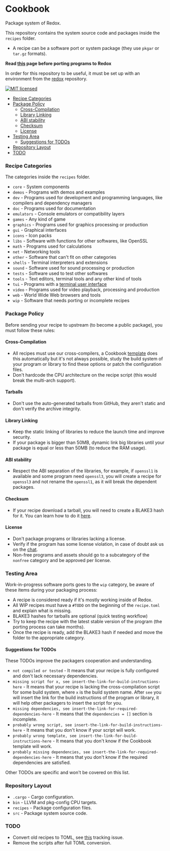 # Cookbook

Package system of Redox.

This repository contains the system source code and packages inside the `recipes` folder.

- A recipe can be a software port or system package (they use `pkgar` or `tar.gz` formats).

**Read [this](https://doc.redox-os.org/book/ch09-03-porting-applications.html) page before porting programs to Redox**

In order for this repository to be useful, it must be set up with an environment
from the [redox](https://gitlab.redox-os.org/redox-os/redox) repository.

[![MIT licensed](https://img.shields.io/badge/license-MIT-blue.svg)](./LICENSE)

- [Recipe Categories](#recipe-categories)
- [Package Policy](#package-policy)
    - [Cross-Compilation](#cross-compilation)
    - [Library Linking](#library-linking)
    - [ABI stability](#abi-stability)
    - [Checksum](#checksum)
    - [License](#license)
- [Testing Area](#testing-area)
    - [Suggestions for TODOs](#suggestions-for-todos)
- [Repository Layout](#repository-layout)
- [TODO](#todo)

### Recipe Categories

The categories inside the `recipes` folder.

- `core` - System components
- `demos` - Programs with demos and examples
- `dev` - Programs used for development and programming languages, like compilers and dependency managers
- `doc` - Programs used for documentation
- `emulators` - Console emulators or compatibility layers
- `games` - Any kind of game
- `graphics` - Programs used for graphics processing or production
- `gui` - Graphical interfaces
- `icons` - Icon packs
- `libs` - Software with functions for other softwares, like OpenSSL
- `math` - Programs used for calculations
- `net` - Networking tools
- `other` - Software that can't fit on other categories
- `shells` - Terminal interpreters and extensions
- `sound` - Software used for sound processing or production
- `tests` - Software used to test other softwares
- `tools` - Text editors, terminal tools and any other kind of tools
- `tui` - Programs with a [terminal user interface](https://en.wikipedia.org/wiki/Text-based_user_interface)
- `video` - Programs used for video playback, processing and production
- `web` - World Wide Web browsers and tools
- `wip` - Software that needs porting or incomplete recipes

### Package Policy

Before sending your recipe to upstream (to become a public package), you must follow these rules:

#### Cross-Compilation

- All recipes must use our cross-compilers, a Cookbook [template](https://doc.redox-os.org/book/ch09-03-porting-applications.html#templates) does this automatically but it's not always possible, study the build system of your program or library to find these options or patch the configuration files.
- Don't hardcode the CPU architecture on the recipe script (this would break the multi-arch support).

#### Tarballs

- Don't use the auto-generated tarballs from GitHub, they aren't static and don't verify the archive integrity.

#### Library Linking

- Keep the static linking of libraries to reduce the launch time and improve security.
- If your package is bigger than 50MB, dynamic link big libraries until your package is equal or less than 50MB (to reduce the RAM usage).

#### ABI stability

- Respect the ABI separation of the libraries, for example, if `openssl1` is available and some program need `openssl3`, you will create a recipe for `openssl3` and not rename the `openssl1`, as it will break the dependent packages.

#### Checksum

- If your recipe download a tarball, you will need to create a BLAKE3 hash for it. You can learn how to do it [here](https://doc.redox-os.org/book/ch09-03-porting-applications.html#create-a-blake3-hash-for-your-recipee).

#### License

- Don't package programs or libraries lacking a license.
- Verify if the program has some license violation, in case of doubt ask us on the [chat](https://doc.redox-os.org/book/ch13-01-chat.html).
- Non-free programs and assets should go to a subcategory of the `nonfree` category and be approved per license.

### Testing Area

Work-in-progress software ports goes to the `wip` category, be aware of these items during your packaging process:

- A recipe is considered ready if it's mostly working inside of Redox.
- All WIP recipes must have a `#TODO` on the beginning of the `recipe.toml` and explain what is missing.
- BLAKE3 hashes for tarballs are optional (quick testing workflow)
- Try to keep the recipe with the latest stable version of the program (the porting process can take months).
- Once the recipe is ready, add the BLAKE3 hash if needed and move the folder to the appropriate category.

#### Suggestions for TODOs

These TODOs improve the packagers cooperation and understanding.

- `not compiled or tested` - It means that your recipe is fully configured and don't lack necessary dependencies.
- `missing script for x, see insert-the-link-for-build-instructions-here` - It means that your recipe is lacking the cross-compilation script for some build system, where `x` is the build system name. After `see` you will insert the link for the build instructions of the program or library, it will help other packagers to insert the script for you.
- `missing dependencies, see insert-the-link-for-required-dependencies-here` - It means that the `dependencies = []` section is incomplete.
- `probably wrong script, see insert-the-link-for-build-instructions-here` - It means that you don't know if your script will work.
- `probably wrong template, see insert-the-link-for-build-instructions-here` - It means that you don't know if the Cookbook template will work.
- `probably missing dependencies, see insert-the-link-for-required-dependencies-here` - It means that you don't know if the required dependencies are satisfied.

Other TODOs are specific and won't be covered on this list.

### Repository Layout

- `.cargo` - Cargo configuration.
- `bin` - LLVM and pkg-config CPU targets.
- `recipes` - Package configuration files.
- `src` - Package system source code.

### TODO

- Convert old recipes to TOML, see [this](https://gitlab.redox-os.org/redox-os/cookbook/-/issues/174) tracking issue.
- Remove the scripts after full TOML conversion.
